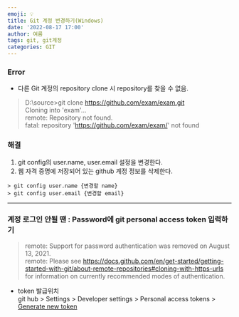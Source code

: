 ```yaml
---
emoji: 💡   
title: Git 계정 변경하기(Windows)  
date: '2022-08-17 17:00'  
author: 여름  
tags: git, git계정 
categories: GIT
---
```



### Error 
- 다른 Git 계정의 repository clone 시 repository를 찾을 수 없음.
> D:\source>git clone https://github.com/exam/exam.git  
Cloning into 'exam'...  
remote: Repository not found.  
fatal: repository 'https://github.com/exam/exam/' not found

### 해결
1. git config의 user.name, user.email 설정을 변경한다.
2. 웹 자격 증명에 저장되어 있는 github 계정 정보를 삭제한다.
```shell
> git config user.name {변경할 name}
> git config user.email {변경할 email}
```


---
### 계정 로그인 안될 땐 : Password에 git personal access token 입력하기
> remote: Support for password authentication was removed on August 13, 2021.  
remote: Please see https://docs.github.com/en/get-started/getting-started-with-git/about-remote-repositories#cloning-with-https-urls for information on currently recommended modes of authentication.

- token 발급위치  
git hub > Settings > Developer settings > Personal access tokens > [Generate new token](https://github.com/settings/tokens)